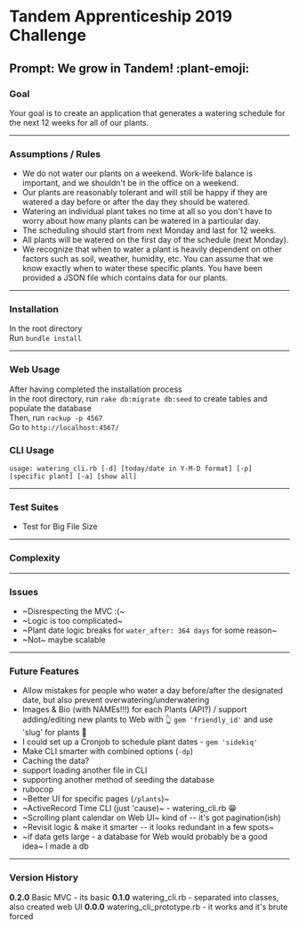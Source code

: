 # Tandem Apprenticeship 2019 Challenge
## Prompt: We grow in Tandem! :plant-emoji:

### Goal
Your goal is to create an application that generates a watering schedule for the next 12 weeks for all of our plants.

<!-- We would also like to see a README which includes any information about how to run the code, any known issues or complexity we should look out for, and any additional features you would like to have added to make your scheduler even more awesome. -->

------------------

### Assumptions / Rules
- We do not water our plants on a weekend. Work-life balance is important, and we shouldn't be in the office on a weekend.
- Our plants are reasonably tolerant and will still be happy if they are watered a day before or after the day they should be watered.
- Watering an individual plant takes no time at all so you don't have to worry about how many plants can be watered in a particular day.
- The scheduling should start from next Monday and last for 12 weeks.
- All plants will be watered on the first day of the schedule (next Monday).
- We recognize that when to water a plant is heavily dependent on other factors such as soil, weather, humidity, etc. You can assume that we know exactly when to water these specific plants. You have been provided a JSON file which contains data for our plants.

------------------

### Installation
In the root directory  
Run `bundle install`

------------------

### Web Usage
After having completed the installation process  
In the root directory, run `rake db:migrate db:seed` to create tables and populate the database  
Then, run `rackup -p 4567`  
Go to `http://localhost:4567/`


### CLI Usage
```
usage: watering_cli.rb [-d] [today/date in Y-M-D format] [-p] [specific plant] [-a] [show all]
```

------------------

### Test Suites
- Test for Big File Size

------------------

### Complexity


------------------

### Issues
- ~Disrespecting the MVC :(~
- ~Logic is too complicated~
- ~Plant date logic breaks for `water_after: 364 days` for some reason~
- ~Not~ maybe scalable

------------------

### Future Features
- Allow mistakes for people who water a day before/after the designated date, but also prevent overwatering/underwatering
- Images & Bio (with NAMEs!!!) for each Plants (API?) / support adding/editing new plants to Web with :point_up_2: `gem 'friendly_id'` and use 'slug' for plants :snail:
- I could set up a Cronjob to schedule plant dates - `gem 'sidekiq'`
- Make CLI smarter with combined options (`-dp`)
- Caching the data?
- support loading another file in CLI
- supporting another method of seeding the database
- rubocop
- ~Better UI for specific pages (`/plants`)~
- ~ActiveRecord Time CLI (just 'cause)~ - watering_cli.rb :grin:
- ~Scrolling plant calendar on Web UI~ kind of -- it's got pagination(ish)
- ~Revisit logic & make it smarter -- it looks redundant in a few spots~
- ~if data gets large - a database for Web would probably be a good idea~ I made a db


------------------

### Version History
**0.2.0** Basic MVC                 - its basic
**0.1.0** watering_cli.rb           - separated into classes, also created web UI
**0.0.0** watering_cli_prototype.rb -  it works and it's brute forced
